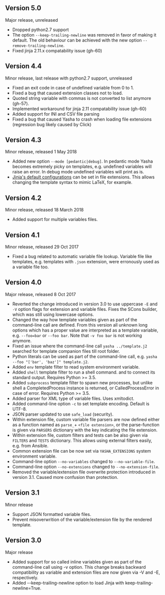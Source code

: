 Version 5.0
-----------

Major release, unreleased

- Dropped python2.7 support
- The option `--keep-trailing-newline` was removed in favor of making
  it default. The old behaviour can be achieved with the new option
  `--remove-trailing-newline`.
- Fixed jinja 2.11.x compatability issue (gh-60)

Version 4.4
-----------

Minor release, last release with python2.7 support, unreleased

- Fixed an exit code in case of undefined variable from 0 to 1.
- Fixed a bug that caused extension classes not to load.
- Quoted string variable with commas is not converted to list anymore (gh-57).
- Implemented workaround for jinja 2.11 compatability issue (gh-60)
- Added support for INI and CSV file parsing
- Fixed a bug that caused Yasha to crash when loading file extensions (regression bug likely caused by Click)

Version 4.3
-----------

Minor release, released 1 May 2018

- Added new option `--mode [pedantic|debug]`. In pedantic mode Yasha
  becomes extremely picky on templates, e.g. undefined variables will
  raise an error. In debug mode undefined variables will print as is.
- [Jinja's default configurations](https://github.com/pallets/jinja/blob/master/jinja2/defaults.py)
  can be set in file extensions. This allows changing the template
  syntax to mimic LaTeX, for example.

Version 4.2
-----------

Minor release, released 18 March 2018

- Added support for multiple variables files.

Version 4.1
-----------

Minor release, released 29 Oct 2017

- Fixed a bug related to automatic variable file lookup. Variable
  file like templates, e.g. templates with `.json` extension, were
  erronously used as a variable file too.

Version 4.0
-----------

Major release, released 8 Oct 2017

- Reverted the change introduced in version 3.0 to use uppercase `-E`
  and `-V` option flags for extension and variable files. Fixes
  the SCons builder, which was still using lowercase options.
- Changed the way how template variables given as part of the
  command-line call are defined. From this version all unknown long
  options which has a proper value are interpreted as a template
  variable, e.g. `--foo=bar` or `--foo bar`. Note that `-v foo bar` is
  not working anymore.
- Fixed an issue where the command-line call `yasha ../template.j2`
  searched for template companion files till root folder.
- Python literals can be used as part of the command-line call,
  e.g. `yasha --foo "['bar', 'baz']" template.j2`.
- Added `env` template filter to read system environment variable.
- Added `shell` template filter to run a shell command. and to connect
  its standard output. Requires Python >= 3.5.
- Added `subprocess` template filter to spawn new processes, but unlike
  shell a CompletedProcess instance is returned, or CalledProcessError
  in case of error. Requires Python >= 3.5.
- Added parser for XML type of variable files. Uses xmltodict.
- Added command-line option `-c` to set template encoding. Default is UTF-8.
- JSON parser updated to use `safe_load` (security).
- Within extension file, custom variable file parsers are now defined
  either as a function named as `parse_`+ `<file extension>`, or the
  parse-function is given via `PARSERS` dictionary with the key indicating
  the file extension.
- Within extension file, custom filters and tests can be also given
  via `FILTERS` and `TESTS` dictionary. This allows using external
  filters easily, e.g. from Ansible.
- Common extension file can be now set via `YASHA_EXTENSIONS` system
  environment variable.
- Command-line option `--no-variables` changed to `--no-variable-file`.
- Command-line option `--no-extensions` changed to `--no-extension-file`.
- Removed the variable/extension file overwrite protection introduced
  in version 3.1. Caused more confusion than protection.


Version 3.1
-----------

Minor release

- Support JSON formatted variable files.
- Prevent misoverwrition of the variable/extension file by the
  rendered template.


Version 3.0
-----------

Major release

- Added support for so called inline variables given as part of the
  command-line call using -v option. This change breaks backward
  compatibility as variable and extension files are now given via
  -V and -E, respectively.
- Added --keep-trailing-newline option to load Jinja with
  keep-trailing-newline=True.
